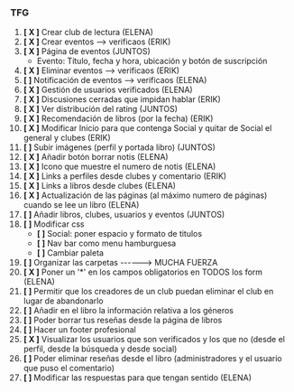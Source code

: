 ### TFG

1) **[ X ]** Crear club de lectura (ELENA)
2) **[ X ]** Crear eventos --> verificaos (ERIK)
3) **[ X ]** Página de eventos (JUNTOS)
	- Evento: Título, fecha y hora, ubicación y botón de suscripción
4) **[ X ]** Eliminar eventos --> verificaos (ERIK)
5) **[  ]** Notificación de eventos --> verificaos (ELENA)
6) **[ X ]** Gestión de usuarios verificados (ELENA)
7) **[ X ]** Discusiones cerradas que impidan hablar (ERIK)
8) **[ X ]** Ver distribución del rating (JUNTOS)
9) **[ X ]** Recomendación de libros (por la fecha) (ERIK)
10) **[ X ]** Modificar Inicio para que contenga Social y quitar de Social el general y clubes (ERIK)
11) **[  ]** Subir imágenes (perfil y portada libro) (JUNTOS)
12) **[ X ]** Añadir botón borrar notis (ELENA)
13) **[ X ]** Icono que muestre el numero de notis (ELENA)
14) **[ X ]** Links a perfiles desde clubes y comentario (ERIK)
15) **[ X ]** Links a libros desde clubes (ELENA)
16) **[ X ]** Actualización de las páginas (al máximo numero de páginas) cuando se lee un libro (ELENA)
17) **[  ]** Añadir libros, clubes, usuarios y eventos (JUNTOS)
18) **[  ]** Modificar css
	- **[  ]** Social: poner espacio y formato de titulos
	- **[  ]** Nav bar como menu hamburguesa
	- **[  ]** Cambiar paleta
19) **[  ]** Organizar las carpetas ------> MUCHA FUERZA
20) **[ X ]** Poner un '*' en los campos obligatorios en TODOS los form (ELENA)
21) **[  ]** Permitir que los creadores de un club puedan eliminar el club en lugar de abandonarlo
22) **[  ]** Añadir en el libro la información relativa a los géneros
23) **[  ]** Poder borrar tus reseñas desde la página de libros
24) **[  ]** Hacer un footer profesional
25) **[ X ]** Visualizar los usuarios que son verificados y los que no (desde el perfil, desde la búsqueda y desde social)
26) **[  ]** Poder eliminar reseñas desde el libro (administradores y el usuario que puso el comentario)
27) **[  ]** Modificar las respuestas para que tengan sentido (ELENA)

